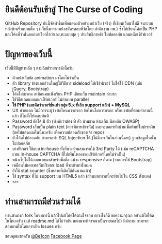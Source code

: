 # ยินดีต้อนรับเข้าสู่ The Curse of Coding
GitHub Repository อันนี้จัดทำขึ้นเพื่อแสดงตัวอย่างหน้าเว็บ (จริง) ที่เขียนเว็บมาไม่ดี จนระบบหลังบ้านรั่วแบบเต็ม ๆ (เว็บนี้มาจากหน้าสมัครสอบที่จัดโดย สำนักงาน กพ.) ซึ่งได้เขียนโค้ดเป็น PHP และโค้ดที่ว่านั้นออกมาเรียกได้ว่าเละเทะแบบสุด ๆ ประสิทธิภาพช้า ไม่ปลอดภัย แถมหนักเซิร์ฟเวอร์

# ปัญหาของเว็บนี้
เว็บนี้มีปัญหาหลัก ๆ ตามลิสต์รายการดังนี้ครับ
* ตัวหน้าเว็บยัด animation มาโดยไม่จำเป็น
* ตัว library ข้างนอกส่วนใหญ่ใช้วิธีการ sideload ใส่เซิร์ฟเวอร์ ไม่ได้ใช้ CDN (เช่น jQuery, Bootstrap)
* โค้ดไม่สะอาด เหมือนคนเพิ่งเรียน PHP เขียนเว็บ maintain ลำบาก
* ใช้วิธีสเกลแบบแยกเซิร์ฟเวอร์ ไม่ทำแบบ parallel
* **ใช้ PHP (และคิดว่าเวอร์ชันเก่า กลุ่ม 5.x ที่เลิก support แล้ว) + MySQL**
* UX ห่วยแตก ไม่มีการระบุว่า ข้อไหนควรกรอก ข้อไหนไม่ควรกรอก หรือบางข้อที่ตอบคำถามนี้แล้ว ก็ไม่ตั้งให้ตอบทันที
* Password ยัดได้ 8 ตัว (บังคับว่าต้อง 8 ตัว ห้ามขาด ห้ามเกิน ผิดหลัก OWASP)
* Password เก็บเป็น plain text (ควรมีการเข้ารหัส) และจะบอกรหัสผ่านเมื่อพิมพ์ใบชำระเงิน (ขอไม่แสดงผลในนี้นะครับ เพื่อความปลอดภัยของเจ้า repo)
* ตัวโค้ดไม่ปลอดภัย สามารถทำ SQL Injection ได้ (ไม่มีการกันในส่วนนี้เลย) ฐานข้อมูลในนั้นไม่ปลอดภัย
* บางฟีเจอร์ ใช้แบบ in-house ทั้งที่บางส่วนสามารถใช้ 3rd Party ได้ (เช่น reCAPTCHA แทน in-house CAPTCHA ที่ไปเพิ่มโหลดของเซิร์ฟเวอร์โดยไม่จำเป็น)
* หน้าเว็บไม่ได้ออกแบบมาสำหรับมือถือ แม้จะ responsive ก็ตาม (จากการใช้ Bootstrap)
* เหมือนไม่เคยเทสกับปริมาณ load ที่จะเข้ามาทั้งหมด
* ยังใช้ stat counter (ซึ่งหลายที่เลิกใช้กันนานแล้ว)
* ใช้ syntax ที่ไม่ support บน HTML5 แล้ว (ส่วนมากพวกนี้จะย้ายไปใน CSS ทั้งหมด)
* ฯลฯ

# ท่านสามารถมีส่วนร่วมได้
ท่านสามารถ fork โครงการนี้ แล้วไปแก้โค้ดได้ตามใจชอบ อย่างไรก็ดี ขอความกรุณา อย่าแก้ไขโค้ดในนี้นะครับ (แก้ readme.md ได้ไม่ว่ากัน แต่ผมจะพิจารณาเป็นรายเคสไป) มีคำถาม สามารถสอบถามได้โดยการเปิด Issues ครับ

ขอบคุณมากครับ
[@Be1con](https://twitter.com/Be1con)
[Facebook Page](https://www.facebook.com/Be1con)
